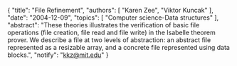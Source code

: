 {
    "title": "File Refinement",
    "authors": [
        "Karen Zee",
        "Viktor Kuncak"
    ],
    "date": "2004-12-09",
    "topics": [
        "Computer science-Data structures"
    ],
    "abstract": "These theories illustrates the verification of basic file operations (file creation, file read and file write) in the Isabelle theorem prover. We describe a file at two levels of abstraction: an abstract file represented as a resizable array, and a concrete file represented using data blocks.",
    "notify": "kkz@mit.edu"
}